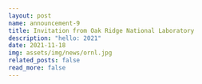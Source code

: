 ```yaml
---
layout: post
name: announcement-9
title: Invitation from Oak Ridge National Laboratory
description: "hello: 2021"
date: 2021-11-18
img: assets/img/news/ornl.jpg
related_posts: false
read_more: false
---
```

